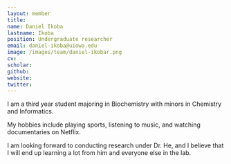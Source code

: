```yaml
---
layout: member
title:
name: Daniel Ikoba
lastname: Ikoba
position: Undergraduate researcher
email: daniel-ikoba@uiowa.edu
image: /images/team/daniel-ikobar.png
cv: 
scholar: 
github: 
website: 
twitter: 
---
```


I am a third year student majoring in Biochemistry with minors in Chemistry and Informatics.

My hobbies include playing sports, listening to music, and watching documentaries on Netflix.

I am looking forward to conducting research under Dr. He, and I believe that I will end up learning a lot from him and everyone else in the lab.

